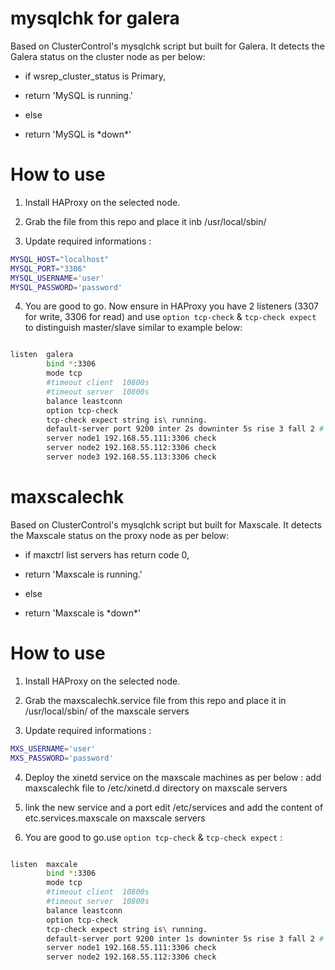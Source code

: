 # mysqlchk for galera

Based on ClusterControl's mysqlchk script but built for Galera. It detects the Galera status on the cluster node as per below:

* if wsrep_cluster_status is Primary,
 * return 'MySQL is running.'

* else
 * return 'MySQL is \*down\*'

# How to use

1) Install HAProxy on the selected node. 

2) Grab the file from this repo and place it inb /usr/local/sbin/

3) Update required informations :
```bash
MYSQL_HOST="localhost"
MYSQL_PORT="3306"
MYSQL_USERNAME='user'
MYSQL_PASSWORD='password'
```
4) You are good to go. Now ensure in HAProxy you have 2 listeners (3307 for write, 3306 for read) and use ``option tcp-check`` & ``tcp-check expect`` to distinguish master/slave similar to example below:
```bash

listen  galera
        bind *:3306
        mode tcp
        #timeout client  10800s
        #timeout server  10800s
        balance leastconn
        option tcp-check
        tcp-check expect string is\ running.
        default-server port 9200 inter 2s downinter 5s rise 3 fall 2 # slowstart 60s maxconn 64 maxqueue 128 weight 100
        server node1 192.168.55.111:3306 check
        server node2 192.168.55.112:3306 check
        server node3 192.168.55.113:3306 check
```


# maxscalechk

Based on ClusterControl's mysqlchk script but built for Maxscale. It detects the Maxscale status on the proxy node as per below:

* if maxctrl list servers has return code 0,
 * return 'Maxscale is running.'

* else
 * return 'Maxscale is \*down\*'

# How to use

1) Install HAProxy on the selected node. 

2) Grab the maxscalechk.service file from this repo and place it in /usr/local/sbin/ of the maxscale servers

3) Update required informations :
```bash
MXS_USERNAME='user'
MXS_PASSWORD='password'
```

4) Deploy the xinetd service on the maxscale machines as per below :
add maxscalechk file to  /etc/xinetd.d directory on maxscale servers
 
5) link the new service and a port
edit /etc/services and add the content of etc.services.maxscale on maxscale servers

6) You are good to go.use ``option tcp-check`` & ``tcp-check expect`` :
```bash

listen  maxcale
        bind *:3306
        mode tcp
        #timeout client  10800s
        #timeout server  10800s
        balance leastconn
        option tcp-check
        tcp-check expect string is\ running.
        default-server port 9200 inter 1s downinter 5s rise 3 fall 2 # slowstart 60s maxconn 64 maxqueue 128 weight 100
        server node1 192.168.55.111:3306 check
        server node2 192.168.55.112:3306 check
```
